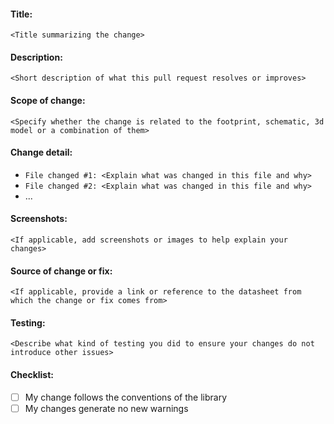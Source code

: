 #### **Title:**
`<Title summarizing the change>`

#### **Description:**
`<Short description of what this pull request resolves or improves>`

#### **Scope of change:**
`<Specify whether the change is related to the footprint, schematic, 3d model or a combination of them>`

#### **Change detail:**

* `File changed #1: <Explain what was changed in this file and why>`
* `File changed #2: <Explain what was changed in this file and why>`
* ...

#### **Screenshots:**
`<If applicable, add screenshots or images to help explain your changes>`

#### **Source of change or fix:**
`<If applicable, provide a link or reference to the datasheet from which the change or fix comes from>`

#### **Testing:**
`<Describe what kind of testing you did to ensure your changes do not introduce other issues>`

#### **Checklist:**

- [ ] My change follows the conventions of the library 
- [ ] My changes generate no new warnings

